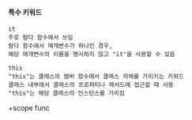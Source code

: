 #### 특수 키워드
	it
	주로 람다 함수에서 쓰임
	람다 함수에서 매개변수가 하나인 경우,
	해당 매개변수의 이름을 명시하지 않고 "it"을 사용할 수 있음

	this
	"this"는 클래스의 멤버 함수에서 클래스 자체를 가리키는 키워드
	클래스 내부에서 클래스의 프로퍼티나 메서드에 접근할 때 사용
	"this"는 해당 클래스의 인스턴스를 가리킴

+scope func

